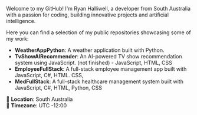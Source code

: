 Welcome to my GitHub! I'm Ryan Halliwell, a developer from South Australia with a passion for coding,  building innovative projects and artificial intelligence. 

Here you can find a selection of my public repositories showcasing some of my work:

- **WeatherAppPython**: A weather application built with Python.
- **TvShowAIRecommender**: An AI-powered TV show recommendation system using JavaScript. (not finished) - JavaScript, HTML, CSS
- **EmployeeFullStack**: A full-stack employee management app built with JavaScript, C#, HTML. CSS,
- **MedFullStack**: A full-stack healthcare management system built with JavaScript, C#, HTML, Python, CSS

📍 **Location**: South Australia  
📅 **Timezone**: UTC -12:00  


<!--
**RyanHalliwellAI/RyanHalliwellAI** is a ✨ _special_ ✨ repository because its `README.md` (this file) appears on your GitHub profile.

Here are some ideas to get you started:

- 🔭 I’m currently working on ...
- 🌱 I’m currently learning ...
- 👯 I’m looking to collaborate on ...
- 🤔 I’m looking for help with ...
- 💬 Ask me about ...
- 📫 How to reach me: ...
- 😄 Pronouns: ...
- ⚡ Fun fact: ...
-->
